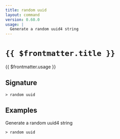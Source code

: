 ```yaml
---
title: random uuid
layout: command
version: 0.60.0
usage: |
  Generate a random uuid4 string
---
```


# `{{ $frontmatter.title }}`

<div style='white-space: pre-wrap;'>{{ $frontmatter.usage }}</div>

## Signature

```> random uuid ```

## Examples

Generate a random uuid4 string
```shell
> random uuid
```
